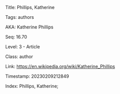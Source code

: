 Title:  Phillips, Katherine

Tags:   authors

AKA:    Katherine Phillips

Seq:    16.70

Level:  3 - Article

Class:  author

Link:   https://en.wikipedia.org/wiki/Katherine_Phillips

Timestamp: 20230209212849

Index:  Phillips, Katherine; 
